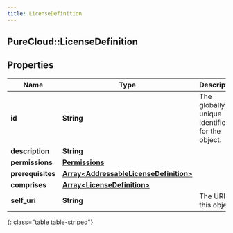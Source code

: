 ```yaml
---
title: LicenseDefinition
---
```

## PureCloud::LicenseDefinition

## Properties

|Name | Type | Description | Notes|
|------------ | ------------- | ------------- | -------------|
| **id** | **String** | The globally unique identifier for the object. | [optional] |
| **description** | **String** |  | [optional] |
| **permissions** | [**Permissions**](Permissions.html) |  | [optional] |
| **prerequisites** | [**Array&lt;AddressableLicenseDefinition&gt;**](AddressableLicenseDefinition.html) |  | [optional] |
| **comprises** | [**Array&lt;LicenseDefinition&gt;**](LicenseDefinition.html) |  | [optional] |
| **self_uri** | **String** | The URI for this object | [optional] |
{: class="table table-striped"}


